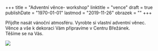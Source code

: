 +++
title = "Adventní věnce- workshop"
linktitle = "vence"
draft = true
publishDate = "1970-01-01"
lastmod = "2019-11-26"
obrazek = ""
+++

Přijďte nasát vánoční atmosféru. Vyrobte si vlastní adventní věnec.   
Věnce a vše k dekoraci Vám připravíme v Centru Břežánek.  
Těšíme se na Vás.

![](assets/2-obrazky/ilustrace/2019-11-27_Zdobení_věnců_CB.jpg)
